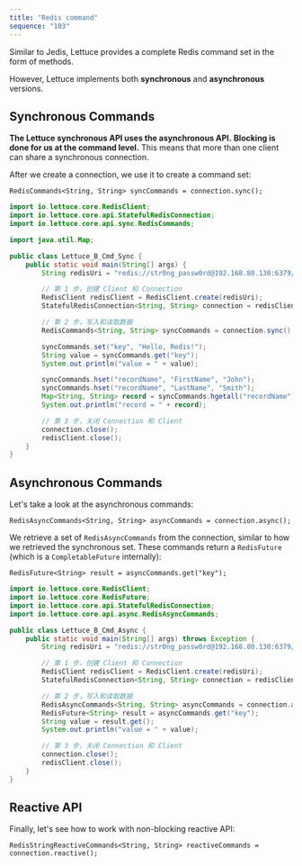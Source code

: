```yaml
---
title: "Redis command"
sequence: "103"
---
```


Similar to Jedis, Lettuce provides a complete Redis command set in the form of methods.

However, Lettuce implements both **synchronous** and **asynchronous** versions.

## Synchronous Commands

**The Lettuce synchronous API uses the asynchronous API.**
**Blocking is done for us at the command level.**
This means that more than one client can share a synchronous connection.

After we create a connection, we use it to create a command set:

```text
RedisCommands<String, String> syncCommands = connection.sync();
```

```java
import io.lettuce.core.RedisClient;
import io.lettuce.core.api.StatefulRedisConnection;
import io.lettuce.core.api.sync.RedisCommands;

import java.util.Map;

public class Lettuce_B_Cmd_Sync {
    public static void main(String[] args) {
        String redisUri = "redis://str0ng_passw0rd@192.168.80.130:6379/";

        // 第 1 步，创建 Client 和 Connection
        RedisClient redisClient = RedisClient.create(redisUri);
        StatefulRedisConnection<String, String> connection = redisClient.connect();

        // 第 2 步，写入和读取数据
        RedisCommands<String, String> syncCommands = connection.sync();

        syncCommands.set("key", "Hello, Redis!");
        String value = syncCommands.get("key");
        System.out.println("value = " + value);

        syncCommands.hset("recordName", "FirstName", "John");
        syncCommands.hset("recordName", "LastName", "Smith");
        Map<String, String> record = syncCommands.hgetall("recordName");
        System.out.println("record = " + record);

        // 第 3 步，关闭 Connection 和 Client
        connection.close();
        redisClient.close();
    }
}
```

## Asynchronous Commands

Let's take a look at the asynchronous commands:

```text
RedisAsyncCommands<String, String> asyncCommands = connection.async();
```

We retrieve a set of `RedisAsyncCommands` from the connection, similar to how we retrieved the synchronous set.
These commands return a `RedisFuture` (which is a `CompletableFuture` internally):

```text
RedisFuture<String> result = asyncCommands.get("key");
```

```java
import io.lettuce.core.RedisClient;
import io.lettuce.core.RedisFuture;
import io.lettuce.core.api.StatefulRedisConnection;
import io.lettuce.core.api.async.RedisAsyncCommands;

public class Lettuce_B_Cmd_Async {
    public static void main(String[] args) throws Exception {
        String redisUri = "redis://str0ng_passw0rd@192.168.80.130:6379/";

        // 第 1 步，创建 Client 和 Connection
        RedisClient redisClient = RedisClient.create(redisUri);
        StatefulRedisConnection<String, String> connection = redisClient.connect();

        // 第 2 步，写入和读取数据
        RedisAsyncCommands<String, String> asyncCommands = connection.async();
        RedisFuture<String> result = asyncCommands.get("key");
        String value = result.get();
        System.out.println("value = " + value);

        // 第 3 步，关闭 Connection 和 Client
        connection.close();
        redisClient.close();
    }
}
```

## Reactive API

Finally, let's see how to work with non-blocking reactive API:

```text
RedisStringReactiveCommands<String, String> reactiveCommands = connection.reactive();
```